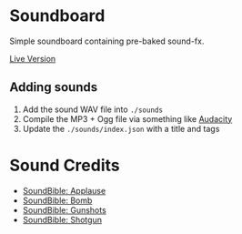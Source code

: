 Soundboard
==========
Simple soundboard containing pre-baked sound-fx.

[Live Version](SOMEWHERE)


Adding sounds
-------------
1. Add the sound WAV file into `./sounds`
2. Compile the MP3 + Ogg file via something like [Audacity](http://www.audacityteam.org)
3. Update the `./sounds/index.json` with a title and tags


Sound Credits
=============
* [SoundBible: Applause](http://soundbible.com/suggest.php?q=applause)
* [SoundBible: Bomb](http://soundbible.com/suggest.php?q=bomb)
* [SoundBible: Gunshots](http://soundbible.com/suggest.php?q=gunshot)
* [SoundBible: Shotgun](http://soundbible.com/suggest.php?q=shotgun)
